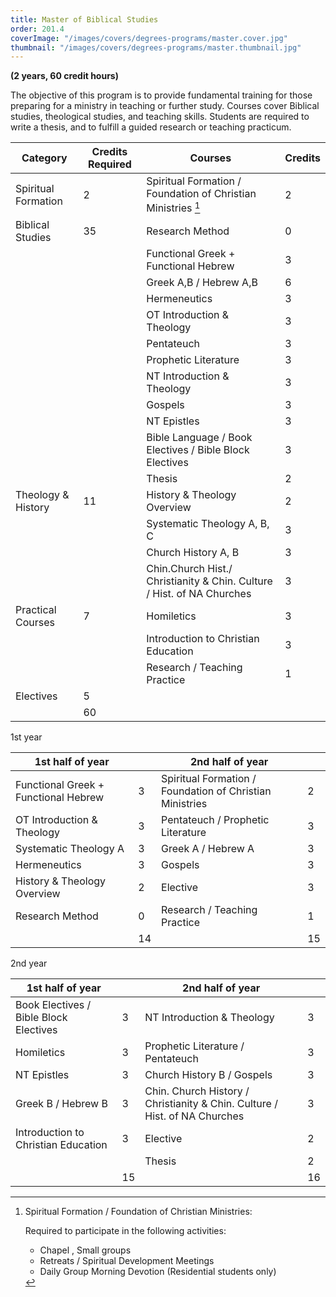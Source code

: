 ```yaml
---
title: Master of Biblical Studies
order: 201.4
coverImage: "/images/covers/degrees-programs/master.cover.jpg"
thumbnail: "/images/covers/degrees-programs/master.thumbnail.jpg"
---
```


**(2 years, 60 credit hours)**

The objective of this program is to provide fundamental training for those preparing for a ministry in teaching or further study. Courses cover Biblical studies, theological studies, and teaching skills. Students are required to write a thesis, and to fulfill a guided research or teaching practicum.

| Category            | Credits Required | Courses                                                                | Credits |
| ------------------- | ---------------- | ---------------------------------------------------------------------- | ------- |
| Spiritual Formation | 2                | Spiritual Formation / Foundation of Christian Ministries [^1]          | 2       |
| Biblical Studies    | 35               | Research Method                                                        | 0       |
|                     |                  | Functional Greek + Functional Hebrew                                   | 3       |
|                     |                  | Greek A,B / Hebrew A,B                                                 | 6       |
|                     |                  | Hermeneutics                                                           | 3       |
|                     |                  | OT Introduction & Theology                                             | 3       |
|                     |                  | Pentateuch                                                             | 3       |
|                     |                  | Prophetic Literature                                                   | 3       |
|                     |                  | NT Introduction & Theology                                             | 3       |
|                     |                  | Gospels                                                                | 3       |
|                     |                  | NT Epistles                                                            | 3       |
|                     |                  | Bible Language / Book Electives / Bible Block Electives                | 3       |
|                     |                  | Thesis                                                                 | 2       |
| Theology & History  | 11               | History & Theology Overview                                            | 2       |
|                     |                  | Systematic Theology A, B, C                                            | 3       |
|                     |                  | Church History A, B                                                    | 3       |
|                     |                  | Chin.Church Hist./ Christianity & Chin. Culture / Hist. of NA Churches | 3       |
| Practical Courses   | 7                | Homiletics                                                             | 3       |
|                     |                  | Introduction to Christian Education                                    | 3       |
|                     |                  | Research / Teaching Practice                                           | 1       |
| Electives           | 5                |                                                                        |         |
|                     | 60               |                                                                        |         |

1st year

| 1st half of year                     |     | 2nd half of year                                         |     |
| ------------------------------------ | --- | -------------------------------------------------------- | --- |
| Functional Greek + Functional Hebrew | 3   | Spiritual Formation / Foundation of Christian Ministries | 2   |
| OT Introduction & Theology           | 3   | Pentateuch / Prophetic Literature                        | 3   |
| Systematic Theology A                | 3   | Greek A / Hebrew A                                       | 3   |
| Hermeneutics                         | 3   | Gospels                                                  | 3   |
| History & Theology Overview          | 2   | Elective                                                 | 3   |
| Research Method                      | 0   | Research / Teaching Practice                             | 1   |
|                                      | 14  |                                                          | 15  |

2nd year

| 1st half of year                       |     | 2nd half of year                                                           |     |
| -------------------------------------- | --- | -------------------------------------------------------------------------- | --- |
| Book Electives / Bible Block Electives | 3   | NT Introduction & Theology                                                 | 3   |
| Homiletics                             | 3   | Prophetic Literature / Pentateuch                                          | 3   |
| NT Epistles                            | 3   | Church History B / Gospels                                                 | 3   |
| Greek B / Hebrew B                     | 3   | Chin. Church History / Christianity & Chin. Culture / Hist. of NA Churches | 3   |
| Introduction to Christian Education    | 3   | Elective                                                                   | 2   |
|                                        |     | Thesis                                                                     | 2   |
|                                        | 15  |                                                                            | 16  |

[^1]: Spiritual Formation / Foundation of Christian Ministries:

    Required to participate in the following activities:

    - Chapel , Small groups
    - Retreats / Spiritual Development Meetings
    - Daily Group Morning Devotion (Residential students only)
